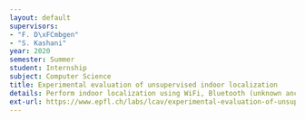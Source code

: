 ```yaml
---
layout: default
supervisors:
- "F. D\xFCmbgen"
- "S. Kashani"
year: 2020
semester: Summer
student: Internship
subject: Computer Science
title: Experimental evaluation of unsupervised indoor localization
details: Perform indoor localization using WiFi, Bluetooth (unknown anchor locations) and IMU data, using an auto-encoder
ext-url: https://www.epfl.ch/labs/lcav/experimental-evaluation-of-unsupervised-indoor-localization/ 
---
```

